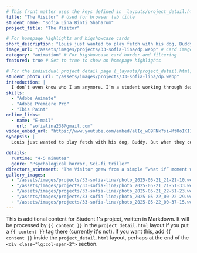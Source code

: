 ```yaml
---
# This front matter uses the keys defined in _layouts/project_detail.html
title: "The Visitor" # Used for browser tab title
student_name: "Sofia Lina Binti Shaharum"
project_title: "The Visitor"

# For homepage highlights and bigshowcase cards
short_description: "Louis just wanted to play fetch with his dog, Buddy. But when they come across something strange in the woods, their day takes a turn. What first feels like curiosity quickly becomes fear, and Louis finds himself lost in a world that doesn't feel real."
image_url: "/assets/images/projects/33-sofia-lina/dp.webp" # Card image
category: "animation" # For bigshowcase card border and filtering
featured: true # Set to true to show on homepage highlights

# For the individual project detail page (_layouts/project_detail.html)
student_photo_url: "/assets/images/projects/33-sofia-lina/dp.webp"
introduction: |
  I don’t even know who I am anymore. I’m a student working through deadlines. Some days I feel like I’m making progress, others I’m just exhausted. But I keep drawing, animating, and moving forward, even if I don’t always know where I’m headed. Maybe that’s just what growth looks like.
skills:
  - "Adobe Animate"
  - "Adobe Premiere Pro"
  - "Ibis Paint"
online_links:
  - name: "E-mail"
    url: "sofialina238@gmail.com"
video_embed_url: "https://www.youtube.com/embed/alIq_wG9FNk?si=MtOoIKIImIkR8djl"
synopsis: |
  Louis just wanted to play fetch with his dog, Buddy. But when they come across something strange in the woods, their day takes a turn. What first feels like curiosity quickly becomes fear, and Louis finds himself lost in a world that doesn't feel real.

details:
  runtime: "4-5 minutes"
  genre: "Psychological horror, Sci-fi triller"
directors_statement: "The Visitor grew from a simple “what if” moment what if a small, curious encounter in the woods became something no one expected? I wanted to capture that jolt when the familiar turns strange, and how even the bravest of us can feel disoriented by fear."
gallery_images:
  - "/assets/images/projects/33-sofia-lina/photo_2025-05-21_21-21-10.webp"
  - "/assets/images/projects/33-sofia-lina/photo_2025-05-21_21-51-33.webp"
  - "/assets/images/projects/33-sofia-lina/photo_2025-05-21_22-51-23.webp"
  - "/assets/images/projects/33-sofia-lina/photo_2025-05-22_00-22-29.webp"
  - "/assets/images/projects/33-sofia-lina/photo_2025-05-22_00-37-15.webp"
---
```

<!-- You can add more content here in Markdown if needed, it will appear after the gallery -->
This is additional content for Student 1's project, written in Markdown.
It will be processed by `{{ content }}` in the `project_detail.html` layout if you put a `{{ content }}` tag there (currently it's not).
If you want this, add `{{ content }}` inside the `project_detail.html` layout, perhaps at the end of the `<div class="lg:col-span-2">` section.